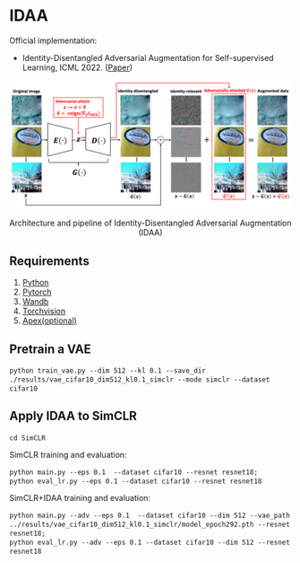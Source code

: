 # IDAA

Official implementation:
- Identity-Disentangled Adversarial Augmentation for Self-supervised Learning, ICML 2022. ([Paper](https://proceedings.mlr.press/v162/yang22s/yang22s.pdf))

<div align="center">
  <img src="IDAA.png" width="1000px" />
  <p>Architecture and pipeline of Identity-Disentangled Adversarial Augmentation (IDAA)</p>
</div>

## Requirements

1. [Python](https://www.python.org/)
2. [Pytorch](https://pytorch.org/)
3. [Wandb](https://wandb.ai/site)
4. [Torchvision](https://pytorch.org/vision/stable/index.html)
5. [Apex(optional)](https://github.com/NVIDIA/apex)

## Pretrain a VAE


```
python train_vae.py --dim 512 --kl 0.1 --save_dir ./results/vae_cifar10_dim512_kl0.1_simclr --mode simclr --dataset cifar10
```

## Apply IDAA to SimCLR
```
cd SimCLR
```

SimCLR training and evaluation:
```
python main.py --eps 0.1  --dataset cifar10 --resnet resnet18;
python eval_lr.py --eps 0.1 --dataset cifar10 --resnet resnet18
```
SimCLR+IDAA training and evaluation:
```
python main.py --adv --eps 0.1  --dataset cifar10 --dim 512 --vae_path ../results/vae_cifar10_dim512_kl0.1_simclr/model_epoch292.pth --resnet resnet18;
python eval_lr.py --adv --eps 0.1 --dataset cifar10 --dim 512 --resnet resnet18
```
